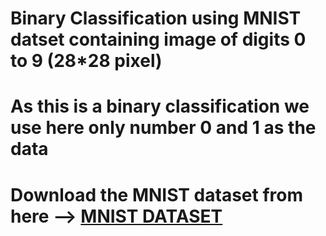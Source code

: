 # Binary Classification using MNIST datset containing image of digits 0 to 9 (28*28 pixel)
# As this is a binary classification we use here only number 0 and 1 as the data
# Download the MNIST dataset from here --> [MNIST DATASET](https://www.kaggle.com/datasets/oddrationale/mnist-in-csv)
